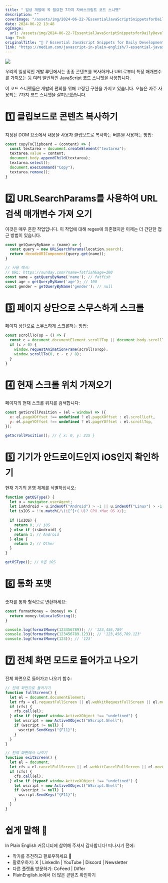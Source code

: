 ```yaml
---
title: " 일상 개발에 꼭 필요한 7가지 자바스크립트 코드 스니펫"
description: ""
coverImage: "/assets/img/2024-06-22-7EssentialJavaScriptSnippetsforDailyDevelopment_0.png"
date: 2024-06-22 13:48
ogImage: 
  url: /assets/img/2024-06-22-7EssentialJavaScriptSnippetsforDailyDevelopment_0.png
tag: Tech
originalTitle: "🚀 7 Essential JavaScript Snippets for Daily Development"
link: "https://medium.com/javascript-in-plain-english/7-essential-javascript-snippets-for-daily-development-9fe66c340c35"
---
```



<img src="/assets/img/2024-06-22-7EssentialJavaScriptSnippetsforDailyDevelopment_0.png" />

우리의 일상적인 개발 루틴에서는 종종 콘텐츠를 복사하거나 URL로부터 특정 매개변수를 가져오는 등 여러 일반적인 JavaScript 코드 스니펫을 사용합니다.

이 코드 스니펫들은 개발의 편의를 위해 고정된 구현을 가지고 있습니다. 오늘은 자주 사용되는 7가지 코드 스니펫을 살펴보겠습니다.

# 1️⃣ 클립보드로 콘텐츠 복사하기

<div class="content-ad"></div>

지정된 DOM 요소에서 내용을 사용자 클립보드로 복사하는 버튼을 사용하는 방법:

```js
const copyToClipboard = (content) => {
  const textarea = document.createElement("textarea");
  textarea.value = content;
  document.body.appendChild(textarea);
  textarea.select();
  document.execCommand("Copy");
  textarea.remove();
}
```

# 2️⃣ URLSearchParams를 사용하여 URL 검색 매개변수 가져 오기

이것은 매우 흔한 작업입니다. 이 작업에 대해 regex에 의존했지만 이제는 더 간단한 접근 방법이 있습니다.

<div class="content-ad"></div>

```js
const getQueryByName = (name) => {
  const query = new URLSearchParams(location.search);
  return decodeURIComponent(query.get(name));
}

// 사용 예시:
// URL: https://sunday.com/?name=fatfish&age=100
const name = getQueryByName('name'); // fatfish
const age = getQueryByName('age'); // 100
const gender = getQueryByName('gender'); // null
```

# 3️⃣ 페이지 상단으로 스무스하게 스크롤

페이지 상단으로 스무스하게 스크롤하는 방법:

```js
const scrollToTop = () => {
  const c = document.documentElement.scrollTop || document.body.scrollTop;
  if (c > 0) {
    window.requestAnimationFrame(scrollToTop);
    window.scrollTo(0, c - c / 8);
  }
}
```

<div class="content-ad"></div>

# 4️⃣ 현재 스크롤 위치 가져오기

페이지의 현재 스크롤 위치를 검색합니다:

```js
const getScrollPosition = (el = window) => ({
  x: el.pageXOffset !== undefined ? el.pageXOffset : el.scrollLeft,
  y: el.pageYOffset !== undefined ? el.pageYOffset : el.scrollTop,
});

getScrollPosition(); // { x: 0, y: 215 }
```

# 5️⃣ 기기가 안드로이드인지 iOS인지 확인하기

<div class="content-ad"></div>

현재 기기의 운영 체제를 식별하십시오:

```js
function getOSType() {
  let u = navigator.userAgent;
  let isAndroid = u.indexOf("Android") > -1 || u.indexOf("Linux") > -1;
  let isIOS = !!u.match(/\(i[^]+( U)? CPU.+Mac OS X/);
  
  if (isIOS) {
    return 0; // iOS
  } else if (isAndroid) {
    return 1; // Android
  } else {
    return 2; // Other
  }
}

getOSType(); // 0은 iOS
```

# 6️⃣ 통화 포맷

숫자를 통화 형식으로 변환하세요:

<div class="content-ad"></div>

```js
const formatMoney = (money) => {
  return money.toLocaleString();
}

console.log(formatMoney(123456789)); // '123,456,789'
console.log(formatMoney(123456789.123)); // '123,456,789.123'
console.log(formatMoney(123)); // '123'
```

# 7️⃣ 전체 화면 모드로 들어가고 나오기

전체 화면으로 들어가고 나오기 함수:

```js
// 전체 화면으로 들어가기
function fullScreen() {
  let el = document.documentElement;
  let rfs = el.requestFullScreen || el.webkitRequestFullScreen || el.mozRequestFullScreen || el.msRequestFullScreen;
  if (rfs) {
    rfs.call(el);
  } else if (typeof window.ActiveXObject !== "undefined") {
    let wscript = new ActiveXObject("WScript.Shell");
    if (wscript != null) {
      wscript.SendKeys("{F11}");
    }
  }
}

// 전체 화면에서 나오기
function exitScreen() {
  let el = document;
  let cfs = el.cancelFullScreen || el.webkitCancelFullScreen || el.mozCancelFullScreen || el.exitFullScreen;
  if (cfs) {
    cfs.call(el);
  } else if (typeof window.ActiveXObject !== "undefined") {
    let wscript = new ActiveXObject("WScript.Shell");
    if (wscript != null) {
      wscript.SendKeys("{F11}");
    }
  }
}
```

<div class="content-ad"></div>

# 쉽게 말해 🚀

In Plain English 커뮤니티에 참여해 주셔서 감사합니다! 떠나시기 전에:

- 작가를 추천하고 팔로우하세요 👏
- 팔로우하기: X | LinkedIn | YouTube | Discord | Newsletter
- 다른 플랫폼 방문하기: CoFeed | Differ
- PlainEnglish.io에서 더 많은 콘텐츠 확인하기